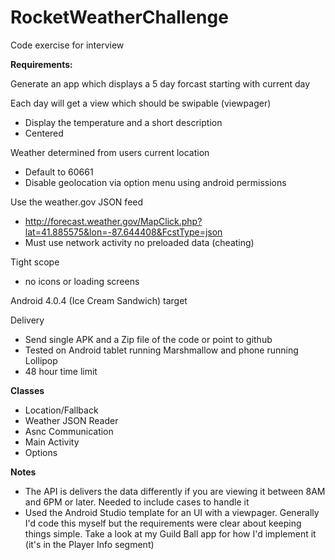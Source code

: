 # RocketWeatherChallenge
Code exercise for interview

<b>Requirements:</b>

Generate an app which displays a 5 day forcast starting with current day

Each day will get a view which should be swipable (viewpager)
- Display the temperature and a short description
- Centered 

Weather determined from users current location
- Default to 60661
- Disable geolocation via option menu using android permissions

Use the weather.gov JSON feed
- http://forecast.weather.gov/MapClick.php?lat=41.885575&lon=-87.644408&FcstType=json
- Must use network activity no preloaded data (cheating) 

Tight scope 
- no icons or loading screens

Android 4.0.4 (Ice Cream Sandwich) target 

Delivery
- Send single APK and a Zip file of the code or point to github
- Tested on Android tablet running Marshmallow and phone running Lollipop
- 48 hour time limit

<b>Classes</b>
- Location/Fallback 
- Weather JSON Reader
- Asnc Communication
- Main Activity
- Options

<b>Notes</b>
- The API is delivers the data differently if you are viewing it between 8AM and 6PM or later. Needed to include cases to handle it
- Used the Android Studio template for an UI with a viewpager. Generally I'd code this myself but the requirements were clear 
about keeping things simple. Take a look at my Guild Ball app for how I'd implement it (it's in the Player Info segment)
